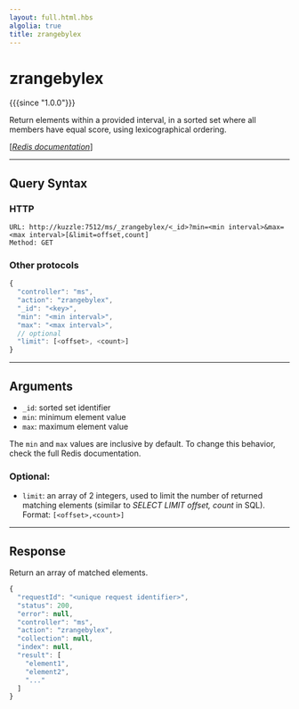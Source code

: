 ```yaml
---
layout: full.html.hbs
algolia: true
title: zrangebylex
---
```


# zrangebylex

{{{since "1.0.0"}}}

Return elements within a provided interval, in a sorted set where all members have equal score, using lexicographical ordering. 

[[_Redis documentation_]](https://redis.io/commands/zrangebylex)

---

## Query Syntax

### HTTP

```http
URL: http://kuzzle:7512/ms/_zrangebylex/<_id>?min=<min interval>&max=<max interval>[&limit=offset,count]
Method: GET
```

### Other protocols

```js
{
  "controller": "ms",
  "action": "zrangebylex",
  "_id": "<key>",
  "min": "<min interval>",
  "max": "<max interval>",
  // optional
  "limit": [<offset>, <count>]
}
```

---

## Arguments

* `_id`: sorted set identifier
* `min`: minimum element value
* `max`: maximum element value

The `min` and `max` values are inclusive by default. To change this behavior, check the full Redis documentation.

### Optional:

* `limit`: an array of 2 integers, used to limit the number of returned matching elements (similar to _SELECT LIMIT offset, count_ in SQL). Format: `[<offset>,<count>]` 

---

## Response

Return an array of matched elements.

```javascript
{
  "requestId": "<unique request identifier>",
  "status": 200,
  "error": null,
  "controller": "ms",
  "action": "zrangebylex",
  "collection": null,
  "index": null,
  "result": [
    "element1",
    "element2",
    "..."
  ]
}
```
